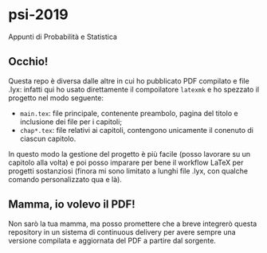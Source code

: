 # psi-2019

Appunti di Probabilità e Statistica

## Occhio!

Questa repo è diversa dalle altre in cui ho pubblicato PDF compilato e file .lyx: infatti qui ho usato direttamente il compoilatore `latexmk` e ho spezzato il progetto nel modo seguente:

- `main.tex`: file principale, contenente preambolo, pagina del titolo e inclusione dei file per i capitoli;
- `chap*.tex`: file relativi ai capitoli, contengono unicamente il conenuto di ciascun capitolo.

In questo modo la gestione del progetto è più facile (posso lavorare su un capitolo alla volta) e poi posso imparare per bene il workflow LaTeX per progetti sostanziosi (finora mi sono limitato a lunghi file .lyx, con qualche comando personalizzato qua e là).

## Mamma, io volevo il PDF!

Non sarò la tua mamma, ma posso promettere che a breve integrerò questa repository in un sistema di continuous delivery per avere sempre una versione compilata e aggiornata del PDF a partire dal sorgente.
